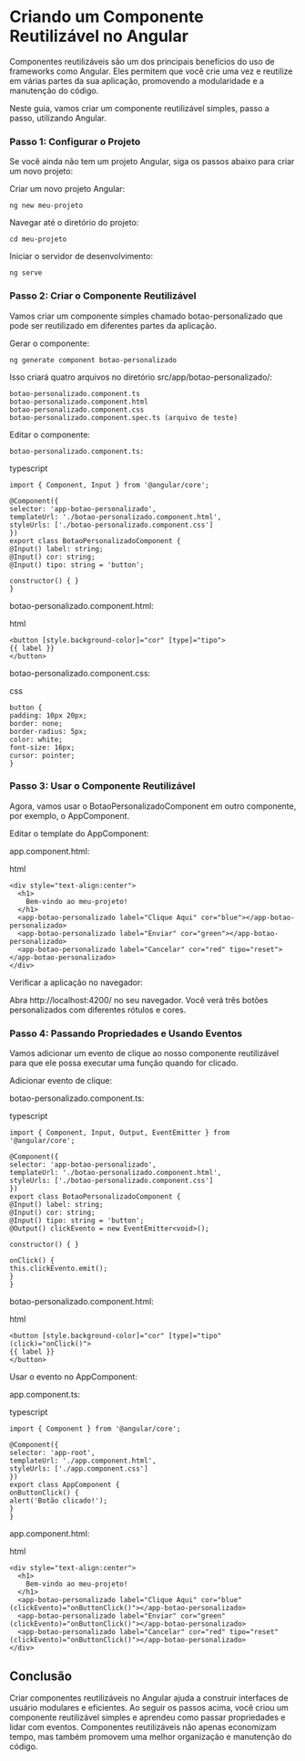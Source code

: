 # Criando um Componente Reutilizável no Angular

Componentes reutilizáveis são um dos principais benefícios do uso de frameworks como Angular. Eles permitem que você crie uma vez e reutilize em várias partes da sua aplicação, promovendo a modularidade e a manutenção do código.

Neste guia, vamos criar um componente reutilizável simples, passo a passo, utilizando Angular.

### Passo 1: Configurar o Projeto

Se você ainda não tem um projeto Angular, siga os passos abaixo para criar um novo projeto:

Criar um novo projeto Angular:

    ng new meu-projeto

Navegar até o diretório do projeto:

    cd meu-projeto

Iniciar o servidor de desenvolvimento:

    ng serve

    
### Passo 2: Criar o Componente Reutilizável

Vamos criar um componente simples chamado botao-personalizado que pode ser reutilizado em diferentes partes da aplicação.

Gerar o componente:
  
    ng generate component botao-personalizado

Isso criará quatro arquivos no diretório src/app/botao-personalizado/:

    botao-personalizado.component.ts
    botao-personalizado.component.html
    botao-personalizado.component.css
    botao-personalizado.component.spec.ts (arquivo de teste)
    
Editar o componente:

    botao-personalizado.component.ts:

typescript
    
    import { Component, Input } from '@angular/core';

    @Component({
    selector: 'app-botao-personalizado',
    templateUrl: './botao-personalizado.component.html',
    styleUrls: ['./botao-personalizado.component.css']
    })
    export class BotaoPersonalizadoComponent {
    @Input() label: string;
    @Input() cor: string;
    @Input() tipo: string = 'button';

    constructor() { }
    }

botao-personalizado.component.html:

html

    <button [style.background-color]="cor" [type]="tipo">
    {{ label }}
    </button>
    
botao-personalizado.component.css:

css

    button {
    padding: 10px 20px;
    border: none;
    border-radius: 5px;
    color: white;
    font-size: 16px;
    cursor: pointer;
    }


### Passo 3: Usar o Componente Reutilizável

Agora, vamos usar o BotaoPersonalizadoComponent em outro componente, por exemplo, o AppComponent.

Editar o template do AppComponent:

app.component.html:

html

    <div style="text-align:center">
      <h1>
        Bem-vindo ao meu-projeto!
      </h1>
      <app-botao-personalizado label="Clique Aqui" cor="blue"></app-botao-personalizado>
      <app-botao-personalizado label="Enviar" cor="green"></app-botao-personalizado>
      <app-botao-personalizado label="Cancelar" cor="red" tipo="reset"></app-botao-personalizado>
    </div>
    
Verificar a aplicação no navegador:

Abra http://localhost:4200/ no seu navegador. Você verá três botões personalizados com diferentes rótulos e cores.


### Passo 4: Passando Propriedades e Usando Eventos

Vamos adicionar um evento de clique ao nosso componente reutilizável para que ele possa executar uma função quando for clicado.

Adicionar evento de clique:

botao-personalizado.component.ts:

typescript

    import { Component, Input, Output, EventEmitter } from '@angular/core';

    @Component({
    selector: 'app-botao-personalizado',
    templateUrl: './botao-personalizado.component.html',
    styleUrls: ['./botao-personalizado.component.css']
    })
    export class BotaoPersonalizadoComponent {
    @Input() label: string;
    @Input() cor: string;
    @Input() tipo: string = 'button';
    @Output() clickEvento = new EventEmitter<void>();

    constructor() { }

    onClick() {
    this.clickEvento.emit();
    }
    }

botao-personalizado.component.html:

html

    <button [style.background-color]="cor" [type]="tipo" (click)="onClick()">
    {{ label }}
    </button>

Usar o evento no AppComponent:

app.component.ts:

typescript

    import { Component } from '@angular/core';

    @Component({
    selector: 'app-root',
    templateUrl: './app.component.html',
    styleUrls: ['./app.component.css']
    })
    export class AppComponent {
    onButtonClick() {
    alert('Botão clicado!');
    }
    }
    
app.component.html:

html

    <div style="text-align:center">
      <h1>
        Bem-vindo ao meu-projeto!
      </h1>
      <app-botao-personalizado label="Clique Aqui" cor="blue" (clickEvento)="onButtonClick()"></app-botao-personalizado>
      <app-botao-personalizado label="Enviar" cor="green" (clickEvento)="onButtonClick()"></app-botao-personalizado>
      <app-botao-personalizado label="Cancelar" cor="red" tipo="reset" (clickEvento)="onButtonClick()"></app-botao-personalizado>
    </div>


## Conclusão

Criar componentes reutilizáveis no Angular ajuda a construir interfaces de usuário modulares e eficientes. Ao seguir os passos acima, você criou um componente reutilizável simples e aprendeu como passar propriedades e lidar com eventos. Componentes reutilizáveis não apenas economizam tempo, mas também promovem uma melhor organização e manutenção do código.
